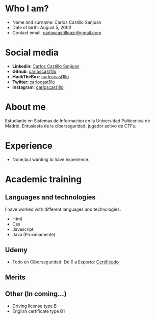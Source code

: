 # Who I am?

- Name and surname: Carlos Castillo Sanjuan
- Date of birth: August 5, 2003
- Contact email: carloscastilloazr@gmail.com

# Social media

- **Linkedin**: [Carlos Castillo Sanjuan](https://www.linkedin.com/in/carloscastillosanjuan/)
- **Github**: [carloscast1llo](https://github.com/carloscast1llo)
- **HackTheBox**: [carloscast1llo](https://www.hackthebox.eu/home/users/profile/139937)
- **Twitter**: [carlocast1llo](https://twitter.com/carlocast1llo)
- **Instagram**: [carloscast1llo](https://www.instagram.com/carloscast1llo/)

# About me
Estudiante en Sistemas de Informacion en la Universidad Politecnica de Madrid. Entusiasta de la ciberseguridad, jugador activo de CTFs. 

# Experience
- None,but wanting to have experience.

# Academic training

## Languages and technologies

I have worked with different languages and technologies.

- Html
- Css
- Javascript
- Java (Proximamente)


## Udemy
- Todo en Ciberseguridad. De 0 a Experto: [Certificado](https://github.com/carloscast1llo/Curriculum/blob/main/CertificadoUdemy_0aE_jpg.jpg)

## Merits

## Other (In coming...)
- Driving license type B
- English certificate type B1
